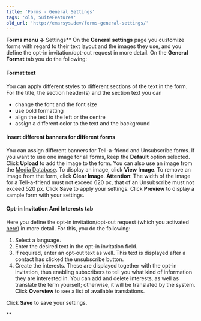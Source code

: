 ```yaml
---
title: 'Forms - General Settings'
tags: 'olh, SuiteFeatures'
old_url: 'http://emarsys.dev/forms-general-settings/'
---
```


**Forms menu ->** Settings** On the **General settings** page you customize forms with regard to their text layout and the images they use, and you define the opt-in invitation/opt-out request in more detail. On the **General Format** tab you do the following:

#### Format text

 You can apply different styles to different sections of the text in the form. For the title, the section header(s) and the section text you can

- change the font and the font size
- use bold formatting
- align the text to the left or the centre
- assign a different color to the text and the background

#### Insert different banners for different forms

 You can assign different banners for Tell-a-friend and Unsubscribe forms. If you want to use one image for all forms, keep the **Default** option selected. Click **Upload** to add the image to the form. You can also use an image from the [Media Database](/olh/media-database.md "Admin â&#128;&#147; Media Database"). To display an image, click **View** **Image**. To remove an image from the form, click **Clear Image**. **Attention**: The width of the image for a Tell-a-friend must not exceed 620 px, that of an Unsubscribe must not exceed 520 px. Click **Save** to apply your settings. Click **Preview** to display a sample form with your settings.

#### Opt-in Invitation And Interests tab

 Here you define the opt-in invitation/opt-out request (which you activated [here](/olh/forms-data-fields.md "Forms â&#128;&#147; Data Fields")) in more detail. For this, you do the following:

1. Select a language.
2. Enter the desired text in the opt-in invitation field.
3. If required, enter an opt-out text as well. This text is displayed after a contact has clicked the unsubscribe button.
4. Create the interests. These are displayed together with the opt-in invitation, thus enabling subscribers to tell you what kind of information they are interested in. You can add and delete interests, as well as translate the term yourself; otherwise, it will be translated by the system. Click **Overview** to see a list of available translations.

 Click **Save** to save your settings.

**